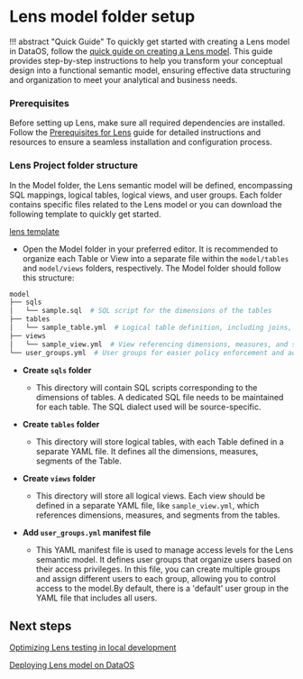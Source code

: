 # Lens model folder setup

!!! abstract "Quick Guide"
    To quickly get started with creating a Lens model in DataOS, follow the [quick guide on creating a Lens model](/quick_guides/create_data_model/). This guide provides step-by-step instructions to help you transform your conceptual design into a functional semantic model, ensuring effective data structuring and organization to meet your analytical and business needs.

### **Prerequisites**

Before setting up Lens, make sure all required dependencies are installed. Follow the [Prerequisites for Lens](/resources/lens/installing_prerequisites/) guide for detailed instructions and resources to ensure a seamless installation and configuration process.

### **Lens Project folder structure**

In the Model folder, the Lens semantic model will be defined, encompassing SQL mappings, logical tables, logical views, and user groups. Each folder contains specific files related to the Lens model or you can download the following template to quickly get started.

[lens template](/resources/lens/lens_model_folder_setup/lens-project-template.zip)

- Open the Model folder in your preferred editor. It is recommended to organize each Table or View into a separate file within the `model/tables` and `model/views` folders, respectively. The Model folder should follow this structure:

``` bash
model
├── sqls
│   └── sample.sql  # SQL script for the dimensions of the tables
├── tables
│   └── sample_table.yml  # Logical table definition, including joins, dimensions, measures, and segments.
├── views
│   └── sample_view.yml  # View referencing dimensions, measures, and segments from tables.
└── user_groups.yml  # User groups for easier policy enforcement and access control.
```

- **Create `sqls` folder**
    - This directory will contain SQL scripts corresponding to the dimensions of tables.  A dedicated SQL file needs to be maintained for each table. The SQL dialect used will be source-specific.

- **Create `tables` folder**
    - This directory will store logical tables, with each Table defined in a separate YAML file. It defines all the dimensions, measures, segments of the Table.
    
- **Create `views` folder**
    - This directory will store all logical views. Each view should be defined in a separate YAML file, like `sample_view.yml`, which references dimensions, measures, and segments from the tables.

-  **Add `user_groups.yml` manifest file**
    - This YAML manifest file is used to manage access levels for the Lens semantic model. It defines user groups that organize users based on their access privileges. In this file, you can create multiple groups and assign different users to each group, allowing you to control access to the model.By default, there is a 'default' user group in the YAML file that includes all users.

## Next steps

[Optimizing Lens testing in local development](/resources/lens/optimizing_lens_testing_in_local_development/)

[Deploying Lens model on DataOS](/resources/lens/lens_deployment/)



